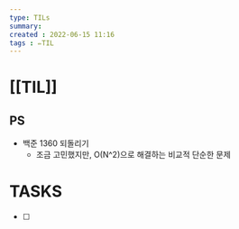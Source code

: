 ```yaml
---
type: TILs
summary: 
created : 2022-06-15 11:16
tags : ✏️TIL
---
```


# [[TIL]]

## PS
- 백준 1360 되돌리기
	- 조금 고민했지만, O(N^2)으로 해결하는 비교적 단순한 문제

# TASKS
- [ ] 
